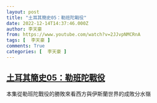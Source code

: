 ```yaml
---
layout: post
title: "土耳其簡史05：勒班陀戰役"
date: 2022-12-14T14:37:46.000Z
author: 李天豪
from: https://www.youtube.com/watch?v=2JJvpNMCRnA
tags: [  李天豪 ]
comments: True
categories: [  李天豪 ]
---
```

<!--1671028666000-->
[土耳其簡史05：勒班陀戰役](https://www.youtube.com/watch?v=2JJvpNMCRnA)
------

<div>
本集從勒班陀戰役的勝敗來看西方與伊斯蘭世界的成敗分水嶺
</div>
